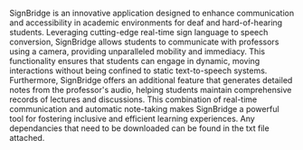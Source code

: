 SignBridge is an innovative application designed to enhance communication and accessibility in academic environments for deaf and hard-of-hearing students. Leveraging cutting-edge real-time sign language to speech conversion, SignBridge allows students to communicate with professors using a camera, providing unparalleled mobility and immediacy. This functionality ensures that students can engage in dynamic, moving interactions without being confined to static text-to-speech systems. Furthermore, SignBridge offers an additional feature that generates detailed notes from the professor's audio, helping students maintain comprehensive records of lectures and discussions. This combination of real-time communication and automatic note-taking makes SignBridge a powerful tool for fostering inclusive and efficient learning experiences. Any dependancies that need to be downloaded can be found in the txt file attached.
